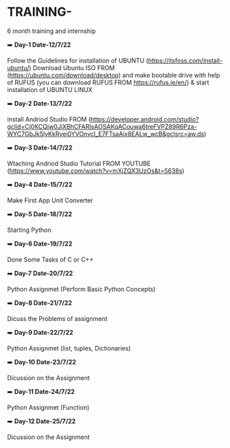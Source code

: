 # TRAINING-
6  month training and internship

:arrow_right: **Day-1 Date-12/7/22**

Follow the Guidelines for installation of UBUNTU  (https://itsfoss.com/install-ubuntu/)
Download Ubuntu ISO FROM (https://ubuntu.com/download/desktop)
and make bootable drive with help of RUFUS (you can download RUFUS FROM https://rufus.ie/en/)  & start installation of UBUNTU LINUX

:arrow_right: **Day-2 Date-13/7/22**

install Andriod Studio FROM (https://developer.android.com/studio?gclid=Cj0KCQjw0JiXBhCFARIsAOSAKqACouwa6treFVPZ89R6Pza-WYC7GbJk5lyKkRyei0YVOnvcl_E7FTsaAix8EALw_wcB&gclsrc=aw.ds)

:arrow_right: **Day-3 Date-14/7/22**

Wtaching Andriod Studio Tutorial FROM YOUTUBE (https://www.youtube.com/watch?v=mXjZQX3UzOs&t=5638s)

:arrow_right: **Day-4 Date-15/7/22**

Make First App Unit Converter  

:arrow_right: **Day-5 Date-18/7/22**

Starting  Python 

:arrow_right: **Day-6 Date-19/7/22**

Done Some Tasks of C or C++

:arrow_right: **Day-7 Date-20/7/22**

Python Assignmet (Perform Basic Python Concepts)

:arrow_right: **Day-8 Date-21/7/22**

Dicuss the Problems of assignment

:arrow_right: **Day-9 Date-22/7/22**

Python Assignmet (list, tuples, Dictionaries)

:arrow_right: **Day-10 Date-23/7/22**

Dicussion on the Assignment 

:arrow_right: **Day-11 Date-24/7/22**

Python Assignmet (Function)

:arrow_right: **Day-12 Date-25/7/22**

Dicussion on the Assignment 
